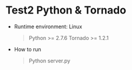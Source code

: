 Test2 Python & Tornado
======================

* Runtime environment: Linux
	> Python >= 2.7.6
	> Tornado >= 1.2.1

* How to run
	> Python server.py